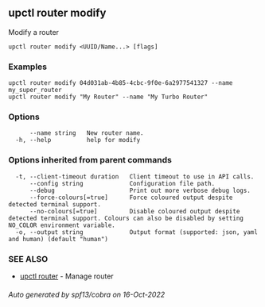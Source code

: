 ## upctl router modify

Modify a router

```
upctl router modify <UUID/Name...> [flags]
```

### Examples

```
upctl router modify 04d031ab-4b85-4cbc-9f0e-6a2977541327 --name my_super_router
upctl router modify "My Router" --name "My Turbo Router"
```

### Options

```
      --name string   New router name.
  -h, --help          help for modify
```

### Options inherited from parent commands

```
  -t, --client-timeout duration   Client timeout to use in API calls.
      --config string             Configuration file path.
      --debug                     Print out more verbose debug logs.
      --force-colours[=true]      Force coloured output despite detected terminal support.
      --no-colours[=true]         Disable coloured output despite detected terminal support. Colours can also be disabled by setting NO_COLOR environment variable.
  -o, --output string             Output format (supported: json, yaml and human) (default "human")
```

### SEE ALSO

* [upctl router](upctl_router.md)	 - Manage router

###### Auto generated by spf13/cobra on 16-Oct-2022
